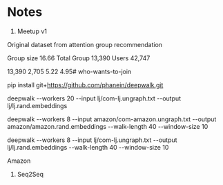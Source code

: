 # Notes


1. Meetup v1

Original dataset from attention group recommendation

Group size 16.66
Total Group 13,390
Users 42,747

 13,390 2,705  5.22 4.95# who-wants-to-join

pip install git+https://github.com/phanein/deepwalk.git

deepwalk --workers 20  --input lj/com-lj.ungraph.txt --output lj/lj.rand.embeddings

deepwalk --workers 8  --input amazon/com-amazon.ungraph.txt --output amazon/amazon.rand.embeddings --walk-length 40 --window-size 10

deepwalk --workers 8  --input lj/com-lj.ungraph.txt --output lj/lj.rand.embeddings --walk-length 40 --window-size 10


Amazon

1. Seq2Seq 
